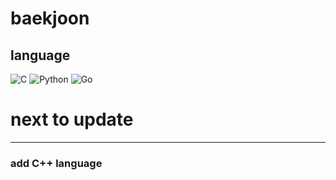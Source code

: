 # baekjoon

## language
![C](https://img.shields.io/badge/-C-A8B9CC?logo=C&logoColor=white&style=flat)  ![Python](https://img.shields.io/badge/-Python-3776AB?logo=Python&logoColor=white&style=flat)  ![Go](https://img.shields.io/badge/-Go-00ADD8?logo=Go&logoColor=white&style=flat)

# next to update
----
### add C++ language